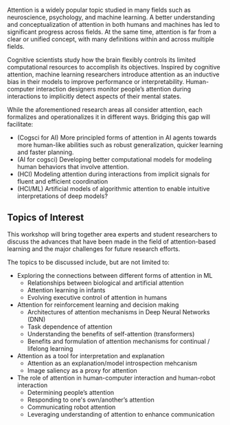 Attention is a widely popular topic studied in many fields such as neuroscience, psychology, and machine learning. A better understanding and conceptualization of attention in both humans and machines has led to significant progress across fields. At the same time, attention is far from a clear or unified concept, with many definitions within and across multiple fields.

Cognitive scientists study how the brain flexibly controls its limited computational resources to accomplish its objectives. Inspired by cognitive attention, machine learning researchers introduce attention as an inductive bias in their models to improve performance or interpretability. Human-computer interaction designers monitor people’s attention during interactions to implicitly detect aspects of their mental states.

While the aforementioned research areas all consider attention, each formalizes and operationalizes it in different ways. Bridging this gap will facilitate:

- (Cogsci for AI) More principled forms of attention in AI agents towards more human-like abilities such as robust generalization, quicker learning and faster planning.
- (AI for cogsci) Developing better computational models for modeling human behaviors that involve attention.
- (HCI) Modeling attention during interactions from implicit signals for fluent and efficient coordination
- (HCI/ML) Artificial models of algorithmic attention to enable intuitive interpretations of deep models?


## Topics of Interest

This workshop will bring together area experts and student researchers to discuss the advances that have been made in the field of attention-based learning and the major challenges for future research efforts. 

The topics to be discussed include, but are not limited to:

- Exploring the connections between different forms of attention in ML
  - Relationships between biological and artificial attention
  - Attention learning in infants
  - Evolving executive control of attention in humans
- Attention for reinforcement learning and decision making
  - Architectures of attention mechanisms in Deep Neural Networks (DNN)
  - Task dependence of attention
  - Understanding the benefits of self-attention (transformers)
  - Benefits and formulation of attention mechanisms for continual / lifelong learning
- Attention as a tool for interpretation and explanation
  - Attention as an explanation/model introspection mehcanism
  - Image saliency as a proxy for attention
- The role of attention in human-computer interaction and human-robot interaction
  - Determining people’s attention
  - Responding to one's own/another’s attention
  - Communicating robot attention
  - Leveraging understanding of attention to enhance communication